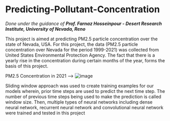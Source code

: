 # Predicting-Pollutant-Concentration
_Done under the guidance of **Prof. Farnaz Hosseinpour - Desert Research Institute, University of Nevada, Reno**_

This project is aimed at predicting PM2.5 particle concentration over the state of Nevada, USA. 
For this project, the data (PM2.5 particle concentration over Nevada for the period 1999-2021) was collected from United States Environmental Protection Agency.
The fact that there is a yearly rise in the concentration during certain months of the year, forms the basis of this project.

PM2.5 Concentration in 2021 -->
![image](https://user-images.githubusercontent.com/62593634/150922619-ae78145c-0c69-4a53-a1be-39b223482921.png)

Sliding window approach was used to create training examples for our models wherein, prior time steps are used to predict the next time step. The number of previous time steps being used to make the prediction is called window size. Then, multiple types of neural networks including dense neural network, recurrent neural network and convolutional neural network were trained and tested in this project
